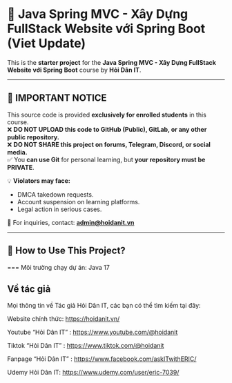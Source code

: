 # 🚀 Java Spring MVC - Xây Dựng FullStack Website với Spring Boot (Viet Update)

This is the **starter project** for the **Java Spring MVC - Xây Dựng FullStack Website với Spring Boot** course by **Hỏi Dân IT**.

---

## 📢 IMPORTANT NOTICE  
This source code is provided **exclusively for enrolled students** in this course.  
❌ **DO NOT UPLOAD this code to GitHub (Public), GitLab, or any other public repository.**  
❌ **DO NOT SHARE this project on forums, Telegram, Discord, or social media.**  
✅ You **can use Git** for personal learning, but **your repository must be PRIVATE**.

💡 **Violators may face:**  
- DMCA takedown requests.  
- Account suspension on learning platforms.  
- Legal action in serious cases.  

📩 For inquiries, contact: **admin@hoidanit.vn**

---

## 📖 How to Use This Project?

===
Môi trường chạy dự án: Java 17

## Về tác giả
Mọi thông tin về Tác giả Hỏi Dân IT, các bạn có thể tìm kiếm tại đây:

Website chính thức: https://hoidanit.vn/

Youtube “Hỏi Dân IT” : https://www.youtube.com/@hoidanit

Tiktok “Hỏi Dân IT” :  https://www.tiktok.com/@hoidanit

Fanpage “Hỏi Dân IT” : https://www.facebook.com/askITwithERIC/

Udemy Hỏi Dân IT: https://www.udemy.com/user/eric-7039/

